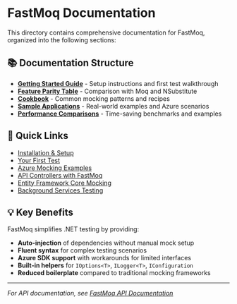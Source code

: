 # FastMoq Documentation

This directory contains comprehensive documentation for FastMoq, organized into the following sections:

## 📚 Documentation Structure

- **[Getting Started Guide](getting-started.md)** - Setup instructions and first test walkthrough
- **[Feature Parity Table](feature-parity.md)** - Comparison with Moq and NSubstitute
- **[Cookbook](cookbook/)** - Common mocking patterns and recipes
- **[Sample Applications](samples/)** - Real-world examples and Azure scenarios
- **[Performance Comparisons](performance.md)** - Time-saving benchmarks and examples

## 🚀 Quick Links

- [Installation & Setup](getting-started.md#installation)
- [Your First Test](getting-started.md#your-first-test)
- [Azure Mocking Examples](samples/azure-sample/README.md)
- [API Controllers with FastMoq](cookbook/api-controllers.md)
- [Entity Framework Core Mocking](cookbook/ef-core.md)
- [Background Services Testing](cookbook/background-services.md)

## 💡 Key Benefits

FastMoq simplifies .NET testing by providing:
- **Auto-injection** of dependencies without manual mock setup
- **Fluent syntax** for complex testing scenarios
- **Azure SDK support** with workarounds for limited interfaces
- **Built-in helpers** for `IOptions<T>`, `ILogger<T>`, `IConfiguration`
- **Reduced boilerplate** compared to traditional mocking frameworks

---

*For API documentation, see [FastMoq API Documentation](https://cwinland.github.io/FastMoq/Help/html/N-FastMoq.htm)*